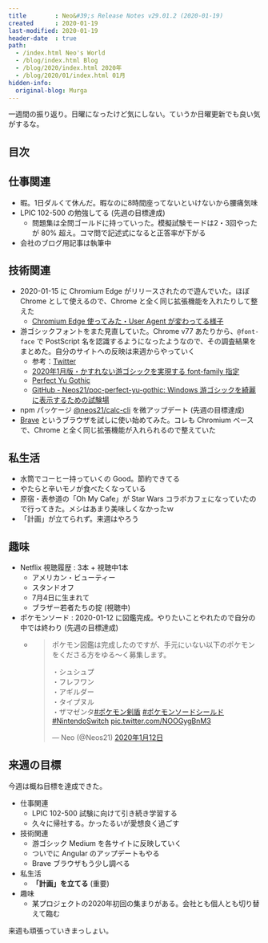 ```yaml
---
title        : Neo&#39;s Release Notes v29.01.2 (2020-01-19)
created      : 2020-01-19
last-modified: 2020-01-19
header-date  : true
path:
  - /index.html Neo's World
  - /blog/index.html Blog
  - /blog/2020/index.html 2020年
  - /blog/2020/01/index.html 01月
hidden-info:
  original-blog: Murga
---
```


一週間の振り返り。日曜になったけど気にしない。ていうか日曜更新でも良い気がするな。

## 目次

## 仕事関連

- 暇。1日ダルくて休んだ。暇なのに8時間座ってないといけないから腰痛気味
- LPIC 102-500 の勉強してる (先週の目標達成)
  - 問題集は全問ゴールドに持っていった。模擬試験モードは2・3回やったが 80% 超え。コマ問で記述式になると正答率が下がる
- 会社のブログ用記事は執筆中

## 技術関連

- 2020-01-15 に Chromium Edge がリリースされたので遊んでいた。ほぼ Chrome として使えるので、Chrome と全く同じ拡張機能を入れたりして整えた
  - [Chromium Edge 使ってみた・User Agent が変わってる様子](/blog/2020/01/16-01.html)
- 游ゴシックフォントをまた見直していた。Chrome v77 あたりから、`@font-face` で PostScript 名を認識するようになったようなので、その調査結果をまとめた。自分のサイトへの反映は来週からやっていく
  - 参考：[Twitter](https://mobile.twitter.com/_tsmd/status/1181756362553839616?s=21)
  - [2020年1月版・かすれない游ゴシックを実現する font-family 指定](/blog/2020/01/17-01.html)
  - [Perfect Yu Gothic](https://neos21.github.io/poc-perfect-yu-gothic/index.html)
  - [GitHub - Neos21/poc-perfect-yu-gothic: Windows 游ゴシックを綺麗に表示するための試験場](https://github.com/Neos21/poc-perfect-yu-gothic)
- npm パッケージ [@neos21/calc-cli](https://www.npmjs.com/package/@neos21/calc-cli) を微アップデート (先週の目標達成)
- [Brave](https://brave.com/ja/) というブラウザを試しに使い始めてみた。コレも Chromium ベースで、Chrome と全く同じ拡張機能が入れられるので整えていた

## 私生活

- 水筒でコーヒー持っていくの Good。節約できてる
- やたらと辛いモノが食べたくなっている
- 原宿・表参道の「Oh My Cafe」が Star Wars コラボカフェになっていたので行ってきた。メシはあまり美味しくなかったｗ
- 「計画」が立てられず。来週はやろう

## 趣味

- Netflix 視聴履歴 : 3本 + 視聴中1本
  - アメリカン・ビューティー
  - スタンドオフ
  - 7月4日に生まれて
  - ブラザー若者たちの掟 (視聴中)
- ポケモンソード : 2020-01-12 に図鑑完成。やりたいことやれたので自分の中では終わり (先週の目標達成)
  - > ポケモン図鑑は完成したのですが、手元にいない以下のポケモンをくださる方をゆる〜く募集します。
    > 
    > ・シュシュプ  
    > ・フレフワン  
    > ・アギルダー  
    > ・タイプヌル  
    > ・ザマゼンタ[#ポケモン剣盾](https://twitter.com/hashtag/%E3%83%9D%E3%82%B1%E3%83%A2%E3%83%B3%E5%89%A3%E7%9B%BE?src=hash&ref_src=twsrc%5Etfw) [#ポケモンソードシールド](https://twitter.com/hashtag/%E3%83%9D%E3%82%B1%E3%83%A2%E3%83%B3%E3%82%BD%E3%83%BC%E3%83%89%E3%82%B7%E3%83%BC%E3%83%AB%E3%83%89?src=hash&ref_src=twsrc%5Etfw) [#NintendoSwitch](https://twitter.com/hashtag/NintendoSwitch?src=hash&ref_src=twsrc%5Etfw) [pic.twitter.com/NOOGygBnM3](https://t.co/NOOGygBnM3)
    >
    > — Neo (@Neos21) [2020年1月12日](https://twitter.com/Neos21/status/1216362653578186753?ref_src=twsrc%5Etfw)

## 来週の目標

今週は概ね目標を達成できた。

- 仕事関連
  - LPIC 102-500 試験に向けて引き続き学習する
  - 久々に帰社する。かったるいが愛想良く過ごす
- 技術関連
  - 游ゴシック Medium を各サイトに反映していく
  - ついでに Angular のアップデートもやる
  - Brave ブラウザもう少し調べる
- 私生活
  - **「計画」を立てる** (重要)
- 趣味
  - 某プロジェクトの2020年初回の集まりがある。会社とも個人とも切り替えて臨む

来週も頑張っていきまっしょい。

